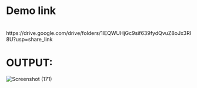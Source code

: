 <h1>Demo link </h1><br>
https://drive.google.com/drive/folders/1lEQWUHjGc9sif639fydQvuZ8oJx3RI8U?usp=share_link

<h1>OUTPUT:</h1>

![Screenshot (171)](https://user-images.githubusercontent.com/102343983/202887325-fc991c07-f18e-4ad9-a5b0-0bc90aa6464f.png)
